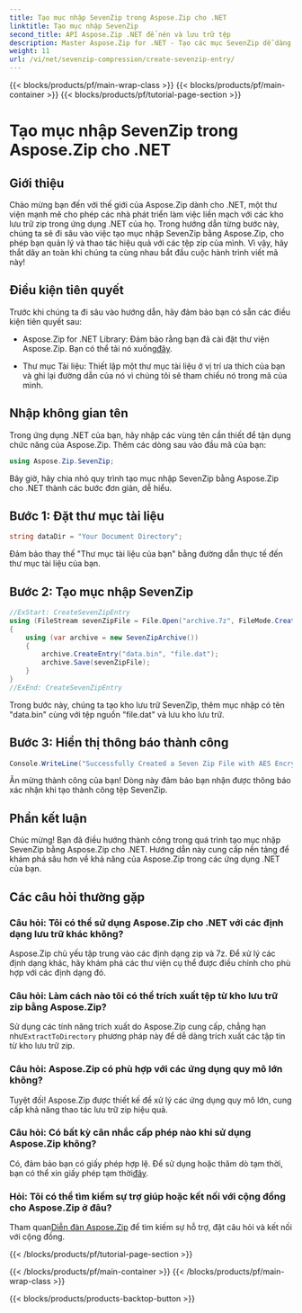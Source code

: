 ```yaml
---
title: Tạo mục nhập SevenZip trong Aspose.Zip cho .NET
linktitle: Tạo mục nhập SevenZip
second_title: API Aspose.Zip .NET để nén và lưu trữ tệp
description: Master Aspose.Zip for .NET - Tạo các mục SevenZip dễ dàng. Nâng cao các ứng dụng .NET của bạn bằng thao tác lưu trữ zip hiệu quả.
weight: 11
url: /vi/net/sevenzip-compression/create-sevenzip-entry/
---
```


{{< blocks/products/pf/main-wrap-class >}}
{{< blocks/products/pf/main-container >}}
{{< blocks/products/pf/tutorial-page-section >}}

# Tạo mục nhập SevenZip trong Aspose.Zip cho .NET


## Giới thiệu

Chào mừng bạn đến với thế giới của Aspose.Zip dành cho .NET, một thư viện mạnh mẽ cho phép các nhà phát triển làm việc liền mạch với các kho lưu trữ zip trong ứng dụng .NET của họ. Trong hướng dẫn từng bước này, chúng ta sẽ đi sâu vào việc tạo mục nhập SevenZip bằng Aspose.Zip, cho phép bạn quản lý và thao tác hiệu quả với các tệp zip của mình. Vì vậy, hãy thắt dây an toàn khi chúng ta cùng nhau bắt đầu cuộc hành trình viết mã này!

## Điều kiện tiên quyết

Trước khi chúng ta đi sâu vào hướng dẫn, hãy đảm bảo bạn có sẵn các điều kiện tiên quyết sau:

-  Aspose.Zip for .NET Library: Đảm bảo rằng bạn đã cài đặt thư viện Aspose.Zip. Bạn có thể tải nó xuống[đây](https://releases.aspose.com/zip/net/).

- Thư mục Tài liệu: Thiết lập một thư mục tài liệu ở vị trí ưa thích của bạn và ghi lại đường dẫn của nó vì chúng tôi sẽ tham chiếu nó trong mã của mình.

## Nhập không gian tên

Trong ứng dụng .NET của bạn, hãy nhập các vùng tên cần thiết để tận dụng chức năng của Aspose.Zip. Thêm các dòng sau vào đầu mã của bạn:

```csharp
using Aspose.Zip.SevenZip;
```

Bây giờ, hãy chia nhỏ quy trình tạo mục nhập SevenZip bằng Aspose.Zip cho .NET thành các bước đơn giản, dễ hiểu.

## Bước 1: Đặt thư mục tài liệu

```csharp
string dataDir = "Your Document Directory";
```

Đảm bảo thay thế "Thư mục tài liệu của bạn" bằng đường dẫn thực tế đến thư mục tài liệu của bạn.

## Bước 2: Tạo mục nhập SevenZip

```csharp
//ExStart: CreateSevenZipEntry
using (FileStream sevenZipFile = File.Open("archive.7z", FileMode.Create))
{
    using (var archive = new SevenZipArchive())
    {
        archive.CreateEntry("data.bin", "file.dat");
        archive.Save(sevenZipFile);
    }
}
//ExEnd: CreateSevenZipEntry
```

Trong bước này, chúng ta tạo kho lưu trữ SevenZip, thêm mục nhập có tên "data.bin" cùng với tệp nguồn "file.dat" và lưu kho lưu trữ.

## Bước 3: Hiển thị thông báo thành công

```csharp
Console.WriteLine("Successfully Created a Seven Zip File with AES Encryption Settings");
```

Ăn mừng thành công của bạn! Dòng này đảm bảo bạn nhận được thông báo xác nhận khi tạo thành công tệp SevenZip.

## Phần kết luận

Chúc mừng! Bạn đã điều hướng thành công trong quá trình tạo mục nhập SevenZip bằng Aspose.Zip cho .NET. Hướng dẫn này cung cấp nền tảng để khám phá sâu hơn về khả năng của Aspose.Zip trong các ứng dụng .NET của bạn.

## Các câu hỏi thường gặp

### Câu hỏi: Tôi có thể sử dụng Aspose.Zip cho .NET với các định dạng lưu trữ khác không?
Aspose.Zip chủ yếu tập trung vào các định dạng zip và 7z. Để xử lý các định dạng khác, hãy khám phá các thư viện cụ thể được điều chỉnh cho phù hợp với các định dạng đó.

### Câu hỏi: Làm cách nào tôi có thể trích xuất tệp từ kho lưu trữ zip bằng Aspose.Zip?
 Sử dụng các tính năng trích xuất do Aspose.Zip cung cấp, chẳng hạn như`ExtractToDirectory` phương pháp này để dễ dàng trích xuất các tập tin từ kho lưu trữ zip.

### Câu hỏi: Aspose.Zip có phù hợp với các ứng dụng quy mô lớn không?
Tuyệt đối! Aspose.Zip được thiết kế để xử lý các ứng dụng quy mô lớn, cung cấp khả năng thao tác lưu trữ zip hiệu quả.

### Câu hỏi: Có bất kỳ cân nhắc cấp phép nào khi sử dụng Aspose.Zip không?
 Có, đảm bảo bạn có giấy phép hợp lệ. Để sử dụng hoặc thăm dò tạm thời, bạn có thể xin giấy phép tạm thời[đây](https://purchase.aspose.com/temporary-license/).

### Hỏi: Tôi có thể tìm kiếm sự trợ giúp hoặc kết nối với cộng đồng cho Aspose.Zip ở đâu?
 Tham quan[Diễn đàn Aspose.Zip](https://forum.aspose.com/c/zip/37) để tìm kiếm sự hỗ trợ, đặt câu hỏi và kết nối với cộng đồng.

{{< /blocks/products/pf/tutorial-page-section >}}

{{< /blocks/products/pf/main-container >}}
{{< /blocks/products/pf/main-wrap-class >}}

{{< blocks/products/products-backtop-button >}}
